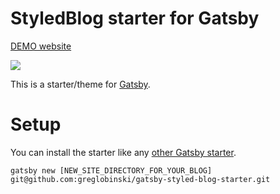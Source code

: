 # StyledBlog starter for Gatsby

[DEMO website](https://gsbs.greglobinski.com/)

![](static/screens/demo-screencast.gif)

This is a starter/theme for [Gatsby](https://github.com/gatsbyjs/gatsby).

# Setup

You can install the starter like any [other Gatsby starter](https://www.gatsbyjs.org/docs/gatsby-starters/).

```gatsby new [NEW_SITE_DIRECTORY_FOR_YOUR_BLOG] git@github.com:greglobinski/gatsby-styled-blog-starter.git```


